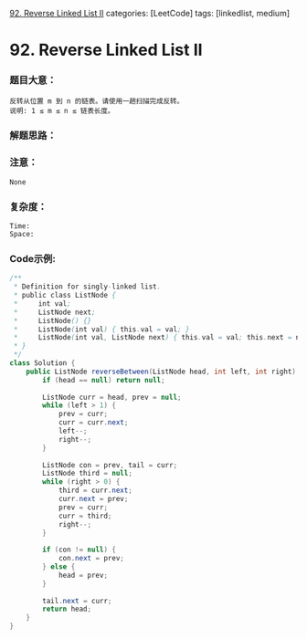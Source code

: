 [92. Reverse Linked List II](https://leetcode.com/problems/reverse-linked-list-ii/)
categories: [LeetCode]
tags: [linkedlist, medium] 
# 92. Reverse Linked List II

### 题目大意：
    反转从位置 m 到 n 的链表。请使用一趟扫描完成反转。
    说明: 1 ≤ m ≤ n ≤ 链表长度。
### 解题思路：

### 注意：
    None
### 复杂度：
    Time:
    Space: 
### Code示例:
```Java
/**
 * Definition for singly-linked list.
 * public class ListNode {
 *     int val;
 *     ListNode next;
 *     ListNode() {}
 *     ListNode(int val) { this.val = val; }
 *     ListNode(int val, ListNode next) { this.val = val; this.next = next; }
 * }
 */
class Solution {
    public ListNode reverseBetween(ListNode head, int left, int right) {
        if (head == null) return null;
        
        ListNode curr = head, prev = null;
        while (left > 1) {
            prev = curr;
            curr = curr.next;
            left--;
            right--;
        }
        
        ListNode con = prev, tail = curr;
        ListNode third = null;
        while (right > 0) {
            third = curr.next;
            curr.next = prev;
            prev = curr;
            curr = third;
            right--;
        }
        
        if (con != null) {
            con.next = prev;
        } else {
            head = prev;
        }
        
        tail.next = curr;
        return head;
    }
}
```
